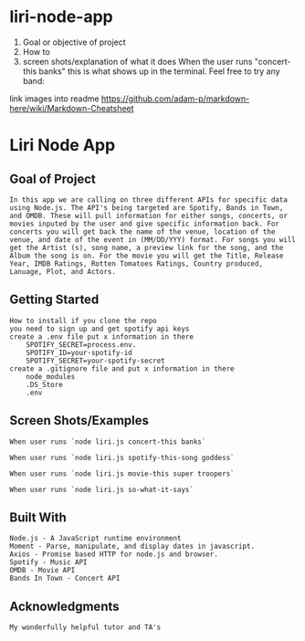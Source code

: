 # liri-node-app

1) Goal or objective of project
2) How to 
3) screen shots/explanation of what it does
When the user runs "concert-this banks" this is what shows up in the terminal. Feel free to try any band:

link images into readme
https://github.com/adam-p/markdown-here/wiki/Markdown-Cheatsheet


# Liri Node App

## Goal of Project
    In this app we are calling on three different APIs for specific data using Node.js. The API's being targeted are Spotify, Bands in Town, and OMDB. These will pull information for either songs, concerts, or movies inputed by the user and give specific information back. For concerts you will get back the name of the venue, location of the venue, and date of the event in (MM/DD/YYY) format. For songs you will get the Artist (s), song name, a preview link for the song, and the Album the song is on. For the movie you will get the Title, Release Year, IMDB Ratings, Rotten Tomatoes Ratings, Country produced, Lanuage, Plot, and Actors. 

## Getting Started
    How to install if you clone the repo
    you need to sign up and get spotify api keys
    create a .env file put x information in there
        SPOTIFY_SECRET=process.env. 
        SPOTIFY_ID=your-spotify-id
        SPOTIFY_SECRET=your-spotify-secret
    create a .gitignore file and put x information in there
        node_modules
        .DS_Store
        .env


## Screen Shots/Examples
    When user runs `node liri.js concert-this banks`

    When user runs `node liri.js spotify-this-song goddess`

    When user runs `node liri.js movie-this super troopers`

    When user runs `node liri.js so-what-it-says`
    

## Built With
    Node.js - A JavaScript runtime environment
    Moment - Parse, manipulate, and display dates in javascript.
    Axios - Promise based HTTP for node.js and browser.
    Spotify - Music API
    OMDB - Movie API
    Bands In Town - Concert API


## Acknowledgments
    My wonderfully helpful tutor and TA's 